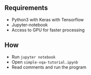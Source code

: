 ## Requirements
* Python3 with Keras with Tensorflow
* Jupyter-notebook
* Access to GPU for faster processing

## How

* Run `jupyter notebook`
* Open `simple-vqa-tutorial.ipynb`
* Read comments and run the program



